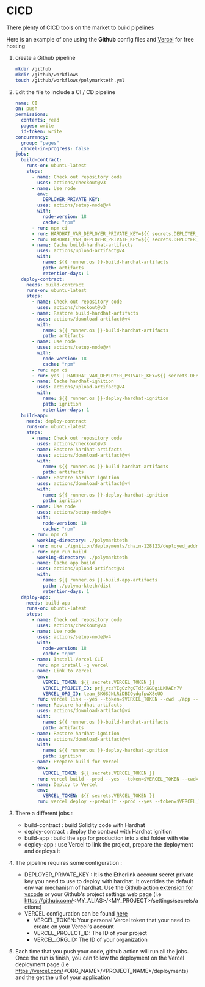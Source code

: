# CICD

There plenty of CICD tools on the market to build pipelines

Here is an example of one using the **Github** config files and [Vercel](https://vercel.com/) for free hosting

1. create a Github pipeline

   ```bash
   mkdir /github
   mkdir /github/workflows
   touch /github/workflows/polymarkteth.yml
   ```

1. Edit the file to include a CI / CD pipeline

   ```yml
   name: CI
   on: push
   permissions:
     contents: read
     pages: write
     id-token: write
   concurrency:
     group: "pages"
     cancel-in-progress: false
   jobs:
     build-contract:
       runs-on: ubuntu-latest
       steps:
         - name: Check out repository code
           uses: actions/checkout@v3
         - name: Use node
           env:
             DEPLOYER_PRIVATE_KEY:
           uses: actions/setup-node@v4
           with:
             node-version: 18
             cache: "npm"
         - run: npm ci
         - run: HARDHAT_VAR_DEPLOYER_PRIVATE_KEY=${{ secrets.DEPLOYER_PRIVATE_KEY }} npx hardhat compile
         - run: HARDHAT_VAR_DEPLOYER_PRIVATE_KEY=${{ secrets.DEPLOYER_PRIVATE_KEY }} npx hardhat test
         - name: Cache build-hardhat-artifacts
           uses: actions/upload-artifact@v4
           with:
             name: ${{ runner.os }}-build-hardhat-artifacts
             path: artifacts
             retention-days: 1
     deploy-contract:
       needs: build-contract
       runs-on: ubuntu-latest
       steps:
         - name: Check out repository code
           uses: actions/checkout@v3
         - name: Restore build-hardhat-artifacts
           uses: actions/download-artifact@v4
           with:
             name: ${{ runner.os }}-build-hardhat-artifacts
             path: artifacts
         - name: Use node
           uses: actions/setup-node@v4
           with:
             node-version: 18
             cache: "npm"
         - run: npm ci
         - run: yes | HARDHAT_VAR_DEPLOYER_PRIVATE_KEY=${{ secrets.DEPLOYER_PRIVATE_KEY }}  npx hardhat ignition deploy ignition/modules/Polymarkteth.ts --verify --reset --network etherlinkTestnet
         - name: Cache hardhat-ignition
           uses: actions/upload-artifact@v4
           with:
             name: ${{ runner.os }}-deploy-hardhat-ignition
             path: ignition
             retention-days: 1
     build-app:
       needs: deploy-contract
       runs-on: ubuntu-latest
       steps:
         - name: Check out repository code
           uses: actions/checkout@v3
         - name: Restore hardhat-artifacts
           uses: actions/download-artifact@v4
           with:
             name: ${{ runner.os }}-build-hardhat-artifacts
             path: artifacts
         - name: Restore hardhat-ignition
           uses: actions/download-artifact@v4
           with:
             name: ${{ runner.os }}-deploy-hardhat-ignition
             path: ignition
         - name: Use node
           uses: actions/setup-node@v4
           with:
             node-version: 18
             cache: "npm"
         - run: npm ci
           working-directory: ./polymarkteth
         - run: more ./ignition/deployments/chain-128123/deployed_addresses.json
         - run: npm run build
           working-directory: ./polymarkteth
         - name: Cache app build
           uses: actions/upload-artifact@v4
           with:
             name: ${{ runner.os }}-build-app-artifacts
             path: ./polymarkteth/dist
             retention-days: 1
     deploy-app:
       needs: build-app
       runs-on: ubuntu-latest
       steps:
         - name: Check out repository code
           uses: actions/checkout@v3
         - name: Use node
           uses: actions/setup-node@v4
           with:
             node-version: 18
             cache: "npm"
         - name: Install Vercel CLI
           run: npm install -g vercel
         - name: Link to Vercel
           env:
             VERCEL_TOKEN: ${{ secrets.VERCEL_TOKEN }}
             VERCEL_PROJECT_ID: prj_vczYEgQzPgQTd3rXGDgiLKRAEn7V
             VERCEL_ORG_ID: team_BK6SJNLRiDBIOydgfpwX8eUO
           run: vercel link --yes --token=$VERCEL_TOKEN --cwd ./app --project polymarkteth
         - name: Restore hardhat-artifacts
           uses: actions/download-artifact@v4
           with:
             name: ${{ runner.os }}-build-hardhat-artifacts
             path: artifacts
         - name: Restore hardhat-ignition
           uses: actions/download-artifact@v4
           with:
             name: ${{ runner.os }}-deploy-hardhat-ignition
             path: ignition
         - name: Prepare build for Vercel
           env:
             VERCEL_TOKEN: ${{ secrets.VERCEL_TOKEN }}
           run: vercel build --prod --yes --token=$VERCEL_TOKEN --cwd=./polymarkteth
         - name: Deploy to Vercel
           env:
             VERCEL_TOKEN: ${{ secrets.VERCEL_TOKEN }}
           run: vercel deploy --prebuilt --prod --yes --token=$VERCEL_TOKEN --cwd=./polymarkteth
   ```

1. There a different jobs :

   - build-contract : build Solidity code with Hardhat
   - deploy-contract : deploy the contract with Hardhat ignition
   - build-app : build the app for production into a dist folder with vite
   - deploy-app : use Vercel to link the project, prepare the deployment and deploys it

1. The pipeline requires some configuration :

   - DEPLOYER_PRIVATE_KEY : It is the Etherlink account secret private key you need to use to deploy with hardhat. It overrides the default env var mechanism of hardhat. Use the [Github action extension for vscode](https://marketplace.visualstudio.com/items?itemName=GitHub.vscode-github-actions) or your Github's project settings web page (i.e https://github.com/<MY_ALIAS>/<MY_PROJECT>/settings/secrets/actions)
   - VERCEL configuration can be found [here](https://vercel.com/guides/how-can-i-use-github-actions-with-vercel) 
     - VERCEL_TOKEN: Your personal Vercel token that your need to create on your Vercel's account
     - VERCEL_PROJECT_ID: The ID of your project 
     - VERCEL_ORG_ID: The ID of your organization

1. Each time that you push your code, github action will run all the jobs. Once the run is finish, you can follow the deployment on the Vercel deployment page (i.e https://vercel.com/<ORG_NAME>/<PROJECT_NAME>/deployments) and the get the url of your application

